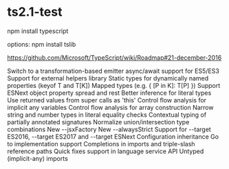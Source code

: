 # ts2.1-test

npm install typescript

options:
npm install tslib

https://github.com/Microsoft/TypeScript/wiki/Roadmap#21-december-2016

Switch to a transformation-based emitter
async/await support for ES5/ES3
Support for external helpers library
Static types for dynamically named properties (keyof T and T[K])
Mapped types (e.g. { [P in K]: T[P] })
Support ESNext object property spread and rest
Better inference for literal types
Use returned values from super calls as 'this'
Control flow analysis for implicit any variables
Control flow analysis for array construction
Narrow string and number types in literal equality checks
Contextual typing of partially annotated signatures
Normalize union/intersection type combinations
New --jsxFactory
New --alwaysStrict
Support for --target ES2016, --target ES2017 and --target ESNext
Configuration inheritance
Go to implementation support
Completions in imports and triple-slash reference paths
Quick fixes support in language service API
Untyped (implicit-any) imports


